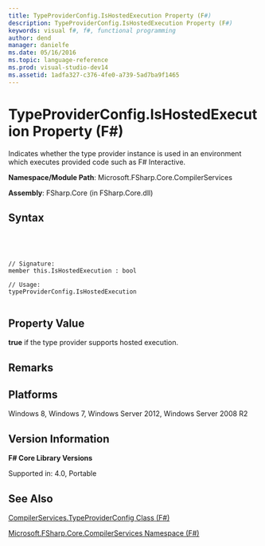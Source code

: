 ```yaml
---
title: TypeProviderConfig.IsHostedExecution Property (F#)
description: TypeProviderConfig.IsHostedExecution Property (F#)
keywords: visual f#, f#, functional programming
author: dend
manager: danielfe
ms.date: 05/16/2016
ms.topic: language-reference
ms.prod: visual-studio-dev14
ms.assetid: 1adfa327-c376-4fe0-a739-5ad7ba9f1465 
---
```


# TypeProviderConfig.IsHostedExecution Property (F#)

Indicates whether the type provider instance is used in an environment which executes provided code such as F# Interactive.

**Namespace/Module Path**: Microsoft.FSharp.Core.CompilerServices

**Assembly**: FSharp.Core (in FSharp.Core.dll)


## Syntax



```




// Signature:
member this.IsHostedExecution : bool

// Usage:
typeProviderConfig.IsHostedExecution


```





## Property Value
**true** if the type provider supports hosted execution.


## Remarks

## Platforms
Windows 8, Windows 7, Windows Server 2012, Windows Server 2008 R2


## Version Information
**F# Core Library Versions**

Supported in: 4.0, Portable




## See Also
[CompilerServices.TypeProviderConfig Class &#40;F&#35;&#41;](CompilerServices.TypeProviderConfig-Class-%5BFSharp%5D.md)

[Microsoft.FSharp.Core.CompilerServices Namespace &#40;F&#35;&#41;](Microsoft.FSharp.Core.CompilerServices-Namespace-%5BFSharp%5D.md)

